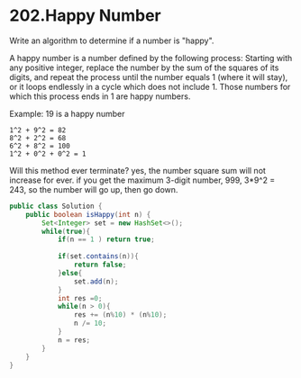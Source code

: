 # 202.Happy Number

Write an algorithm to determine if a number is "happy".

A happy number is a number defined by the following process: Starting with any positive integer, replace the number by the sum of the squares of its digits, and repeat the process until the number equals 1 (where it will stay), or it loops endlessly in a cycle which does not include 1. Those numbers for which this process ends in 1 are happy numbers.

Example: 19 is a happy number

```
1^2 + 9^2 = 82
8^2 + 2^2 = 68
6^2 + 8^2 = 100
1^2 + 0^2 + 0^2 = 1
```
Will this method ever terminate? yes, the number square sum will not increase for ever. if you get the maximum 3-digit number, 999, 3*9^2 = 243, so the number will go up, then go down.

```java
public class Solution {
    public boolean isHappy(int n) {
        Set<Integer> set = new HashSet<>();
        while(true){
            if(n == 1 ) return true;
            
            if(set.contains(n)){
                return false;
            }else{
                set.add(n);
            }
            int res =0;
            while(n > 0){
                res += (n%10) * (n%10);
                n /= 10;
            }
            n = res;
        }
    }
}
```

